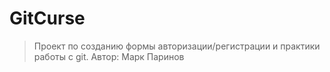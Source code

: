 # GitCurse

> Проект по созданию формы авторизации/регистрации и практики работы с git.
> Автор: Марк Паринов
